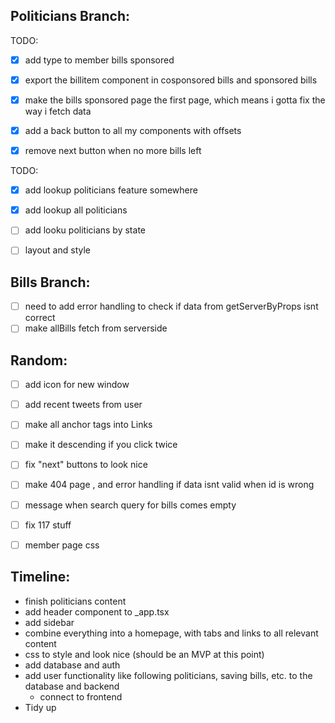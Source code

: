 ## Politicians Branch:
TODO:
 - [x] add type to member bills sponsored
 - [x] export the billitem component in cosponsored bills and sponsored bills
 - [x] make the bills sponsored page the first page, which means i gotta fix the way i fetch data
 - [x] add a back button to all my components with offsets
 - [x] remove next button when no more bills left


TODO:
  - [x] add lookup politicians feature somewhere
  - [x] add lookup all politicians 
  - [ ] add looku politicians by state
  - [ ] layout and style


## Bills Branch:
- [ ] need to add error handling to check if data from getServerByProps isnt correct
- [ ] make allBills fetch from serverside

## Random:
- [ ] add icon for new window
- [ ] add recent tweets from user
- [ ] make all anchor tags into Links

- [ ] make it descending if you click twice
- [ ] fix "next" buttons to look nice
- [ ] make 404 page , and error handling if data isnt valid when id is wrong
- [ ] message when search query for bills comes empty
- [ ] fix 117 stuff
- [ ] member page css

## Timeline:
- finish politicians content
- add header component to _app.tsx
- add sidebar
- combine everything into a homepage, with tabs and links to all relevant content
- css to style and look nice (should be an MVP at this point)
- add database and auth
- add user functionality like following politicians, saving bills, etc. to the database and backend
  - connect to frontend
- Tidy up

